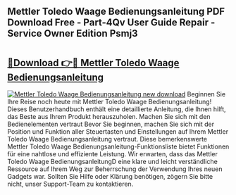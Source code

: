 ## Mettler Toledo Waage Bedienungsanleitung PDF Download Free - Part-4Qv User Guide Repair - Service Owner Edition Psmj3

# <h2><a href="http://df19qwb.blite.top/?on=Mettler+Toledo+Waage+Bedienungsanleitung">🔗Download 👉🔴 Mettler Toledo Waage Bedienungsanleitung</a></h2>

[![Mettler Toledo Waage Bedienungsanleitung new download](https://i.imgur.com/lujVjoI.png)](http://df19qwb.blite.top/?on=Mettler+Toledo+Waage+Bedienungsanleitung)
Beginnen Sie Ihre Reise noch heute mit Mettler Toledo Waage Bedienungsanleitung! Dieses Benutzerhandbuch enthält eine detaillierte Anleitung, die Ihnen hilft, das Beste aus Ihrem Produkt herauszuholen. Machen Sie sich mit den Bedienelementen vertraut Bevor Sie beginnen, machen Sie sich mit der Position und Funktion aller Steuertasten und Einstellungen auf Ihrem Mettler Toledo Waage Bedienungsanleitung vertraut. Diese bemerkenswerte Mettler Toledo Waage Bedienungsanleitung-Funktionsliste bietet Funktionen für eine nahtlose und effiziente Leistung. Wir erwarten, dass das Mettler Toledo Waage BedienungsanleitungD eine klare und leicht verständliche Ressource auf Ihrem Weg zur Beherrschung der Verwendung Ihres neuen Gadgets war. Sollten Sie Hilfe oder Klärung benötigen, zögern Sie bitte nicht, unser Support-Team zu kontaktieren.
